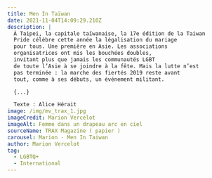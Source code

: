```yaml
---
title: Men In Taïwan
date: 2021-11-04T14:09:29.210Z
description: |
  À Taipei, la capitale taïwanaise, la 17e édition de la Taiwan
  Pride célèbre cette année la légalisation du mariage
  pour tous. Une première en Asie. Les associations
  organisatrices ont mis les bouchées doubles,
  invitant plus que jamais les communautés LGBT
  de toute l’Asie à se joindre à la fête. Mais la lutte n’est
  pas terminée : la marche des fiertés 2019 reste avant
  tout, comme à ses débuts, un événement militant.

  {...}

  Texte : Alice Hérait
image: /img/mv_trax_1.jpg
imageCredit: Marion Vercelot
imageAlt: Femme dans un drapeau arc en ciel
sourceName: TRAX Magazine ( papier )
carousel: Marion - Men In Taiwan
author: Marion Vercelot
tag:
  - LGBTQ+
  - International
---
```

